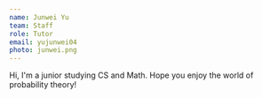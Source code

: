 ```yaml
---
name: Junwei Yu
team: Staff
role: Tutor
email: yujunwei04
photo: junwei.png
---
```


Hi, I'm a junior studying CS and Math. Hope you enjoy the world of probability theory!